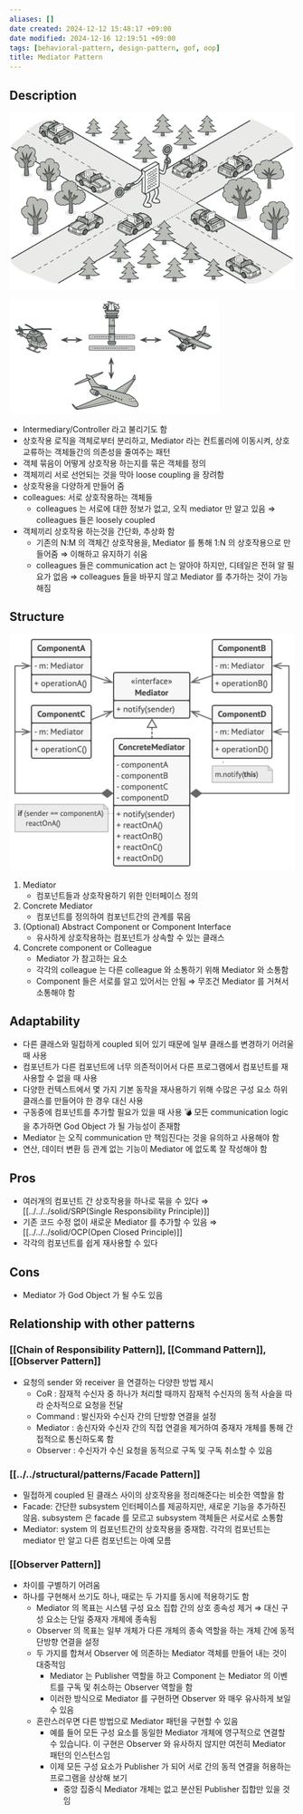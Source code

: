 ```yaml
---
aliases: []
date created: 2024-12-12 15:48:17 +09:00
date modified: 2024-12-16 12:19:51 +09:00
tags: [behavioral-pattern, design-pattern, gof, oop]
title: Mediator Pattern
---
```


## Description

![Untitled](../../../../../_assets/oop/Untitled%2060.png)

![Untitled](../../../../../_assets/oop/Untitled%2061.png)

- Intermediary/Controller 라고 불리기도 함
- 상호작용 로직을 객체로부터 분리하고, Mediator 라는 컨트롤러에 이동시켜, 상호 교류하는 객체들간의 의존성을 줄여주는 패턴
- 객체 묶음이 어떻게 상호작용 하는지를 묶은 객체를 정의
- 객체끼리 서로 선언되는 것을 막아 loose coupling 을 장려함
- 상호작용을 다양하게 만들어 줌
- colleagues: 서로 상호작용하는 객체들
  - colleagues 는 서로에 대한 정보가 없고, 오직 mediator 만 알고 있음 ⇒ colleagues 들은 loosely coupled
- 객체끼리 상호작용 하는것을 간단화, 추상화 함
  - 기존의 N:M 의 객체간 상호작용을, Mediator 를 통해 1:N 의 상호작용으로 만들어줌 ⇒ 이해하고 유지하기 쉬움
  - colleagues 들은 communication act 는 알아야 하지만, 디테일은 전혀 알 필요가 없음 ⇒ colleagues 들을 바꾸지 않고 Mediator 를 추가하는 것이 가능해짐

## Structure

![Untitled](../../../../../_assets/oop/Untitled%2062.png)

1. Mediator
   - 컴포넌트들과 상호작용하기 위한 인터페이스 정의
2. Concrete Mediator
   - 컴포넌트를 정의하여 컴포넌트간의 관계를 묶음
3. (Optional) Abstract Component or Component Interface
   - 유사하게 상호작용하는 컴포넌트가 상속할 수 있는 클래스
4. Concrete component or Colleague
   - Mediator 가 참고하는 요소
   - 각각의 colleague 는 다른 colleague 와 소통하기 위해 Mediator 와 소통함
   - Component 들은 서로를 알고 있어서는 안됨 ⇒ 무조건 Mediator 를 거쳐서 소통해야 함

## Adaptability

- 다른 클래스와 밀접하게 coupled 되어 있기 때문에 일부 클래스를 변경하기 어려울 때 사용
- 컴포넌트가 다른 컴포넌트에 너무 의존적이어서 다른 프로그램에서 컴포넌트를 재사용할 수 없을 때 사용
- 다양한 컨텍스트에서 몇 가지 기본 동작을 재사용하기 위해 수많은 구성 요소 하위 클래스를 만들어야 한 경우 대신 사용
- 구동중에 컴포넌트를 추가할 필요가 있을 때 사용
    💣 모든 communication logic 을 추가하면 God Object 가 될 가능성이 존재함
- Mediator 는 오직 communication 만 책임진다는 것을 유의하고 사용해야 함
- 연산, 데이터 변환 등 관계 없는 기능이 Mediator 에 없도록 잘 작성해야 함

## Pros

- 여러개의 컴포넌트 간 상호작용을 하나로 묶을 수 있다 ⇒ [[../../../solid/SRP(Single Responsibility Principle)]]
- 기존 코드 수정 없이 새로운 Mediator 를 추가할 수 있음 ⇒ [[../../../solid/OCP(Open Closed Principle)]]
- 각각의 컴포넌트를 쉽게 재사용할 수 있다

## Cons

- Mediator 가 God Object 가 될 수도 있음

## Relationship with other patterns

### [[Chain of Responsibility Pattern]], [[Command Pattern]], [[Observer Pattern]]

- 요청의 sender 와 receiver 을 연결하는 다양한 방법 제시
  - CoR : 잠재적 수신자 중 하나가 처리할 때까지 잠재적 수신자의 동적 사슬을 따라 순차적으로 요청을 전달
  - Command : 발신자와 수신자 간의 단방향 연결을 설정
  - Mediator : 송신자와 수신자 간의 직접 연결을 제거하여 중재자 개체를 통해 간접적으로 통신하도록 함
  - Observer : 수신자가 수신 요청을 동적으로 구독 및 구독 취소할 수 있음

### [[../../structural/patterns/Facade Pattern]]

- 밀접하게 coupled 된 클래스 사이의 상호작용을 정리해준다는 비슷한 역할을 함
- Facade: 간단한 subsystem 인터페이스를 제공하지만, 새로운 기능을 추가하진 않음. subsystem 은 facade 를 모르고 subsystem 객체들은 서로서로 소통함
- Mediator: system 의 컴포넌트간의 상호작용을 중재함. 각각의 컴포넌트는 mediator 만 알고 다른 컴포넌트는 아예 모름

### [[Observer Pattern]]

- 차이를 구별하기 어려움
- 하나를 구현해서 쓰기도 하나, 때로는 두 가지를 동시에 적용하기도 함
  - Mediator 의 목표는 시스템 구성 요소 집합 간의 상호 종속성 제거 ⇒ 대신 구성 요소는 단일 중재자 개체에 종속됨
  - Observer 의 목표는 일부 개체가 다른 개체의 종속 역할을 하는 개체 간에 동적 단방향 연결을 설정
  - 두 가지를 합쳐서 Observer 에 의존하는 Mediator 객체를 만들어 내는 것이 대중적임
    - Mediator 는 Publisher 역할을 하고 Component 는 Mediator 의 이벤트를 구독 및 취소하는 Observer 역할을 함
    - 이러한 방식으로 Mediator 를 구현하면 Observer 와 매우 유사하게 보일 수 있음
  - 혼란스러우면 다른 방법으로 Mediator 패턴을 구현할 수 있음
    - 예를 들어 모든 구성 요소를 동일한 Mediator 개체에 영구적으로 연결할 수 있습니다. 이 구현은 Observer 와 유사하지 않지만 여전히 Mediator 패턴의 인스턴스임
    - 이제 모든 구성 요소가 Publisher 가 되어 서로 간의 동적 연결을 허용하는 프로그램을 상상해 보기
      - 중앙 집중식 Mediator 개체는 없고 분산된 Publisher 집합만 있을 것임

